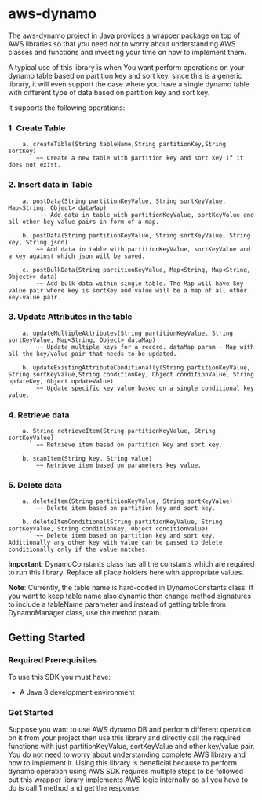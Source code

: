# aws-dynamo

The aws-dynamo project in Java provides a wrapper package on top of AWS libraries so that you need not to worry about understanding AWS classes and functions and investing your time on how to implement them.

A typical use of this library is when You want perform operations on your dynamo table based on partition key and sort key. since this is a generic library, it will even support the case where you have a single dynamo table with different type of data based on partition key and sort key.

It supports the following operations:
### 1. Create Table

```
	a. createTable(String tableName,String partitionKey,String sortKey) 
		~~ Create a new table with partition key and sort key if it does not exist.
```

### 2. Insert data in Table

```
	a. postData(String partitionKeyValue, String sortKeyValue, Map<String, Object> dataMap)
		 ~~ Add data in table with partitionKeyValue, sortKeyValue and  all other key value pairs in form of a map.
		
	b. postData(String partitionKeyValue, String sortKeyValue, String key, String json)
		~~ Add data in table with partitionKeyValue, sortKeyValue and a key against which json will be saved.
		
	c. postBulkData(String partitionKeyValue, Map<String, Map<String, Object>> data)
		~~ Add bulk data within single table. The Map will have key-value pair where key is sortKey and value will be a map of all other key-value pair.
```

### 3.	Update Attributes in the table	

```
	a. updateMultipleAttributes(String partitionKeyValue, String sortKeyValue, Map<String, Object> dataMap)
		~~ Update multiple keys for a record. dataMap param - Map with all the key/value pair that needs to be updated.
		
	b. updateExistingAttributeConditionally(String partitionKeyValue, String sortKeyValue,String conditionKey, Object conditionValue, String 		  updateKey, Object updateValue)
		~~ Update specific key value based on a single conditional key value.
```
		
### 4. Retrieve data

```
	a. String retrieveItem(String partitionKeyValue, String sortKeyValue)
		~~ Retrieve item based on partition key and sort key.
		
	b. scanItem(String key, String value)
		~~ Retrieve item based on parameters key value.
```
		
### 5. Delete data

```
	a. deleteItem(String partitionKeyValue, String sortKeyValue)
		~~ Delete item based on partition key and sort key.
		
	b. deleteItemConditional(String partitionKeyValue, String sortKeyValue, String conditionKey, Object conditionValue)
		~~ Delete item based on partition key and sort key. Additionally any other key with value can be passed to delete conditionally only if the value matches.
```

**Important**: DynamoConstants class has all the constants which are required to run this library. Replace all place holders here with appropriate values.

**Note**: Currently, the table name is hard-coded in DynamoConstants class. If you want to keep table name also dynamic then change method signatures to include a tableName parameter and instead of getting table from DynamoManager class, use the method param. 

## Getting Started

### Required Prerequisites

To use this SDK you must have:

* A Java 8 development environment

### Get Started

Suppose you want to use AWS dynamo DB and perform different operation on it from your project then use this library and directly call the required functions with just partitionKeyValue, sortKeyValue and other key/value pair. You do not need to worry about understanding complete AWS library and how to implement it. Using this library is beneficial because to perform dynamo operation using AWS SDK requires multiple steps to be followed but this wrapper library implements AWS logic internally so all you have to do is call 1 method and get the response. 

